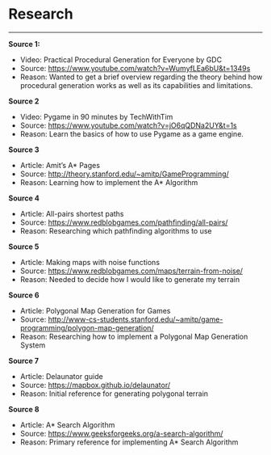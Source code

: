 # Research
---
**Source 1:**
* Video: Practical Procedural Generation for Everyone by GDC
* Source: https://www.youtube.com/watch?v=WumyfLEa6bU&t=1349s
* Reason: Wanted to get a brief overview regarding the theory behind how procedural generation works as well as its capabilities and limitations. 

**Source 2**
* Video: Pygame in 90 minutes by TechWithTim
* Source: https://www.youtube.com/watch?v=jO6qQDNa2UY&t=1s
* Reason: Learn the basics of how to use Pygame as a game engine. 

**Source 3**
* Article: Amit’s A* Pages
* Source: http://theory.stanford.edu/~amitp/GameProgramming/
* Reason: Learning how to implement the A* Algorithm

**Source 4**
* Article: All-pairs shortest paths
* Source: https://www.redblobgames.com/pathfinding/all-pairs/
* Reason: Researching which pathfinding algorithms to use

**Source 5**
* Article: Making maps with noise functions
* Source: https://www.redblobgames.com/maps/terrain-from-noise/
* Reason: Needed to decide how I would like to generate my terrain

**Source 6**
* Article: Polygonal Map Generation for Games
* Source: http://www-cs-students.stanford.edu/~amitp/game-programming/polygon-map-generation/
* Reason: Researching how to implement a Polygonal Map Generation System

**Source 7**
* Article: Delaunator guide
* Source: https://mapbox.github.io/delaunator/
* Reason: Initial reference for generating polygonal terrain

**Source 8**
* Article: A* Search Algorithm
* Source: https://www.geeksforgeeks.org/a-search-algorithm/
* Reason: Primary reference for implementing A* Search Algorithm











